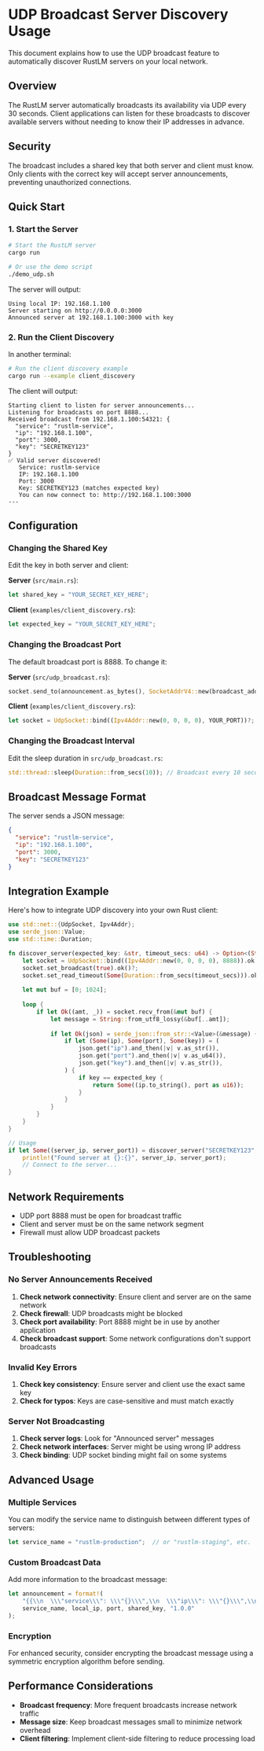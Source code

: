 # UDP Broadcast Server Discovery Usage

This document explains how to use the UDP broadcast feature to automatically discover RustLM servers on your local network.

## Overview

The RustLM server automatically broadcasts its availability via UDP every 30 seconds. Client applications can listen for these broadcasts to discover available servers without needing to know their IP addresses in advance.

## Security

The broadcast includes a shared key that both server and client must know. Only clients with the correct key will accept server announcements, preventing unauthorized connections.

## Quick Start

### 1. Start the Server

```bash
# Start the RustLM server
cargo run

# Or use the demo script
./demo_udp.sh
```

The server will output:
```
Using local IP: 192.168.1.100
Server starting on http://0.0.0.0:3000
Announced server at 192.168.1.100:3000 with key
```

### 2. Run the Client Discovery

In another terminal:

```bash
# Run the client discovery example
cargo run --example client_discovery
```

The client will output:
```
Starting client to listen for server announcements...
Listening for broadcasts on port 8888...
Received broadcast from 192.168.1.100:54321: {
  "service": "rustlm-service",
  "ip": "192.168.1.100",
  "port": 3000,
  "key": "SECRETKEY123"
}
✅ Valid server discovered!
   Service: rustlm-service
   IP: 192.168.1.100
   Port: 3000
   Key: SECRETKEY123 (matches expected key)
   You can now connect to: http://192.168.1.100:3000
---
```

## Configuration

### Changing the Shared Key

Edit the key in both server and client:

**Server** (`src/main.rs`):
```rust
let shared_key = "YOUR_SECRET_KEY_HERE";
```

**Client** (`examples/client_discovery.rs`):
```rust
let expected_key = "YOUR_SECRET_KEY_HERE";
```

### Changing the Broadcast Port

The default broadcast port is 8888. To change it:

**Server** (`src/udp_broadcast.rs`):
```rust
socket.send_to(announcement.as_bytes(), SocketAddrV4::new(broadcast_address, YOUR_PORT))
```

**Client** (`examples/client_discovery.rs`):
```rust
let socket = UdpSocket::bind((Ipv4Addr::new(0, 0, 0, 0), YOUR_PORT))?;
```

### Changing the Broadcast Interval

Edit the sleep duration in `src/udp_broadcast.rs`:
```rust
std::thread::sleep(Duration::from_secs(10)); // Broadcast every 10 seconds
```

## Broadcast Message Format

The server sends a JSON message:
```json
{
  "service": "rustlm-service",
  "ip": "192.168.1.100",
  "port": 3000,
  "key": "SECRETKEY123"
}
```

## Integration Example

Here's how to integrate UDP discovery into your own Rust client:

```rust
use std::net::{UdpSocket, Ipv4Addr};
use serde_json::Value;
use std::time::Duration;

fn discover_server(expected_key: &str, timeout_secs: u64) -> Option<(String, u16)> {
    let socket = UdpSocket::bind((Ipv4Addr::new(0, 0, 0, 0), 8888)).ok()?;
    socket.set_broadcast(true).ok()?;
    socket.set_read_timeout(Some(Duration::from_secs(timeout_secs))).ok()?;
    
    let mut buf = [0; 1024];
    
    loop {
        if let Ok((amt, _)) = socket.recv_from(&mut buf) {
            let message = String::from_utf8_lossy(&buf[..amt]);
            
            if let Ok(json) = serde_json::from_str::<Value>(&message) {
                if let (Some(ip), Some(port), Some(key)) = (
                    json.get("ip").and_then(|v| v.as_str()),
                    json.get("port").and_then(|v| v.as_u64()),
                    json.get("key").and_then(|v| v.as_str()),
                ) {
                    if key == expected_key {
                        return Some((ip.to_string(), port as u16));
                    }
                }
            }
        }
    }
}

// Usage
if let Some((server_ip, server_port)) = discover_server("SECRETKEY123", 30) {
    println!("Found server at {}:{}", server_ip, server_port);
    // Connect to the server...
}
```

## Network Requirements

- UDP port 8888 must be open for broadcast traffic
- Client and server must be on the same network segment
- Firewall must allow UDP broadcast packets

## Troubleshooting

### No Server Announcements Received

1. **Check network connectivity**: Ensure client and server are on the same network
2. **Check firewall**: UDP broadcasts might be blocked
3. **Check port availability**: Port 8888 might be in use by another application
4. **Check broadcast support**: Some network configurations don't support broadcasts

### Invalid Key Errors

1. **Check key consistency**: Ensure server and client use the exact same key
2. **Check for typos**: Keys are case-sensitive and must match exactly

### Server Not Broadcasting

1. **Check server logs**: Look for "Announced server" messages
2. **Check network interfaces**: Server might be using wrong IP address
3. **Check binding**: UDP socket binding might fail on some systems

## Advanced Usage

### Multiple Services

You can modify the service name to distinguish between different types of servers:

```rust
let service_name = "rustlm-production";  // or "rustlm-staging", etc.
```

### Custom Broadcast Data

Add more information to the broadcast message:

```rust
let announcement = format!(
    "{{\\n  \\\"service\\\": \\\"{}\\\",\\n  \\\"ip\\\": \\\"{}\\\",\\n  \\\"port\\\": {},\\n  \\\"key\\\": \\\"{}\\\",\\n  \\\"version\\\": \\\"{}\\\",\\n  \\\"capabilities\\\": [\\\"nlp\\\", \\\"sentiment\\\", \\\"summarize\\\"]\\n}}",
    service_name, local_ip, port, shared_key, "1.0.0"
);
```

### Encryption

For enhanced security, consider encrypting the broadcast message using a symmetric encryption algorithm before sending.

## Performance Considerations

- **Broadcast frequency**: More frequent broadcasts increase network traffic
- **Message size**: Keep broadcast messages small to minimize network overhead
- **Client filtering**: Implement client-side filtering to reduce processing load

